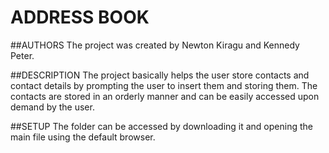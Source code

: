 # ADDRESS BOOK
##AUTHORS
The project was created by Newton Kiragu and Kennedy Peter.

##DESCRIPTION
The project basically helps the user store contacts and contact details by prompting the user to insert them and storing them. The contacts are stored in an orderly manner and can be easily accessed upon demand by the user.

##SETUP
The folder can be accessed by downloading it and opening the main file using the default browser.
